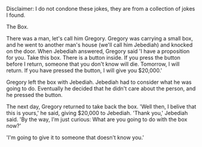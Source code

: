 Disclaimer: I do not condone these jokes, they are from a collection of jokes I found.

The Box.

There was a man, let's call him Gregory. Gregory was carrying a small box, and he went to another man's house (we'll call him Jebediah) and knocked on the door. When Jebediah answered, Gregory said 'I have a proposition for you. Take this box. There is a button inside. If you press the button before I return, someone that you don't know will die. Tomorrow, I will return. If you have pressed the button, I will give you $20,000.'

Gregory left the box with Jebediah. Jebediah had to consider what he was going to do. Eventually he decided that he didn't care about the person, and he pressed the button.

The next day, Gregory returned to take back the box. 'Well then, I belive that this is yours,' he said, giving $20,000 to Jebediah. 'Thank you,' Jebediah said. 'By the way, I'm just curious: What are you going to do with the box now?'

'I'm going to give it to someone that doesn't know you.'

